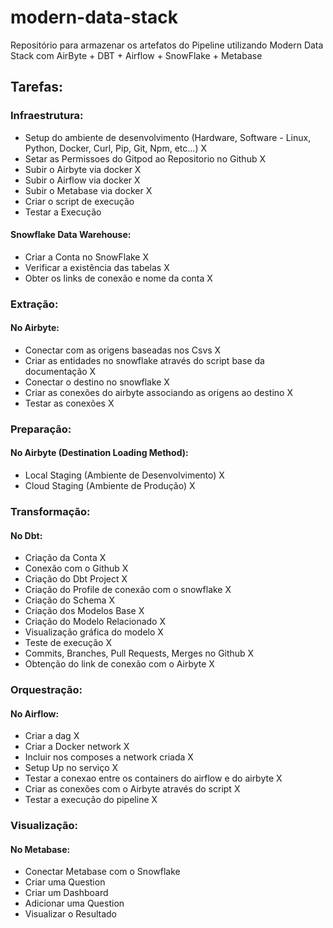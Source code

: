 # modern-data-stack

Repositório para armazenar os artefatos do Pipeline utilizando Modern Data Stack com AirByte + DBT + Airflow + SnowFlake + Metabase

## Tarefas:

### Infraestrutura:

- Setup do ambiente de desenvolvimento (Hardware, Software - Linux, Python, Docker, Curl, Pip, Git, Npm, etc...) X
- Setar as Permissoes do Gitpod ao Repositorio no Github X
- Subir o Airbyte via docker X
- Subir o Airflow via docker X
- Subir o Metabase via docker X
- Criar o script de execução 
- Testar a Execução 

#### Snowflake Data Warehouse:

- Criar a Conta no SnowFlake X
- Verificar a existência das tabelas X
- Obter os links de conexão e nome da conta X

### Extração:

#### No Airbyte:

- Conectar com as origens baseadas nos Csvs X
- Criar as entidades no snowflake através do script base da documentação X
- Conectar o destino no snowflake X
- Criar as conexões do airbyte associando as origens ao destino X
- Testar as conexões X

### Preparação:

#### No Airbyte (Destination Loading Method):

- Local Staging (Ambiente de Desenvolvimento) X
- Cloud Staging (Ambiente de Produção) X

### Transformação:

#### No Dbt:

- Criação da Conta X
- Conexão com o Github X
- Criação do Dbt Project X
- Criação do Profile de conexão com o snowflake X
- Criação do Schema X
- Criação dos Modelos Base X
- Criação do Modelo Relacionado X
- Visualização gráfica do modelo X
- Teste de execução X
- Commits, Branches, Pull Requests, Merges no Github X
- Obtenção do link de conexão com o Airbyte X

### Orquestração:

#### No Airflow:

- Criar a dag X
- Criar a Docker network X
- Incluir nos composes a network criada X
- Setup Up no serviço X
- Testar a conexao entre os containers do airflow e do airbyte X
- Criar as conexões com o Airbyte através do script X
- Testar a execução do pipeline X

### Visualização:

#### No Metabase:

- Conectar Metabase com o Snowflake
- Criar uma Question
- Criar um Dashboard
- Adicionar uma Question
- Visualizar o Resultado